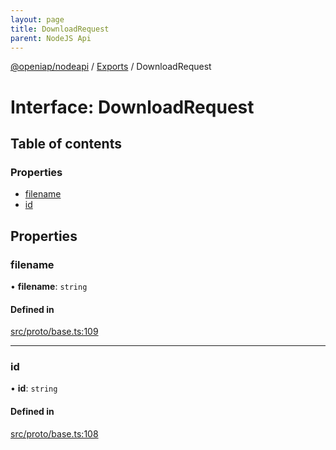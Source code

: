 ```yaml
---
layout: page
title: DownloadRequest
parent: NodeJS Api
---
```

[@openiap/nodeapi](../README.html) / [Exports](../modules.html) / DownloadRequest

# Interface: DownloadRequest

## Table of contents

### Properties

- [filename](DownloadRequest.html#filename)
- [id](DownloadRequest.html#id)

## Properties

### filename

• **filename**: `string`

#### Defined in

[src/proto/base.ts:109](https://github.com/openiap/nodeapi/blob/a6b5438/src/proto/base.ts#L109)

___

### id

• **id**: `string`

#### Defined in

[src/proto/base.ts:108](https://github.com/openiap/nodeapi/blob/a6b5438/src/proto/base.ts#L108)
